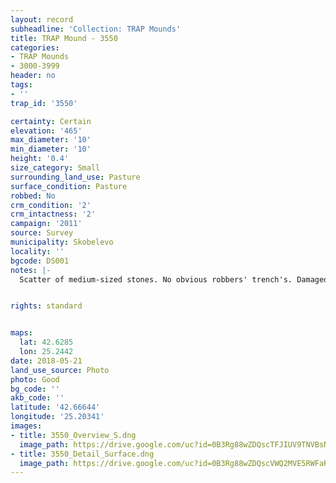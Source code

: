 ```yaml
---
layout: record
subheadline: 'Collection: TRAP Mounds'
title: TRAP Mound - 3550
categories:
- TRAP Mounds
- 3000-3999
header: no
tags:
- ''
trap_id: '3550'

certainty: Certain
elevation: '465'
max_diameter: '10'
min_diameter: '10'
height: '0.4'
size_category: Small
surrounding_land_use: Pasture
surface_condition: Pasture
robbed: No
crm_condition: '2'
crm_intactness: '2'
campaign: '2011'
source: Survey
municipality: Skobelevo
locality: ''
bgcode: DS001
notes: |-
  Scatter of medium-sized stones. No obvious robbers' trench's. Damaged by agricultural activity. Close to village, so may be somewhat disrupted.


rights: standard


maps:
  lat: 42.6285
  lon: 25.2442
date: 2018-05-21
land_use_source: Photo
photo: Good
bg_code: ''
akb_code: ''
latitude: '42.66644'
longitude: '25.20341'
images:
- title: 3550_Overview_S.dng
  image_path: https://drive.google.com/uc?id=0B3Rg88wZDQscTFJIUV9TNVBsNm8
- title: 3550_Detail_Surface.dng
  image_path: https://drive.google.com/uc?id=0B3Rg88wZDQscVWQ2MVE5RWFaR0U
---
```

